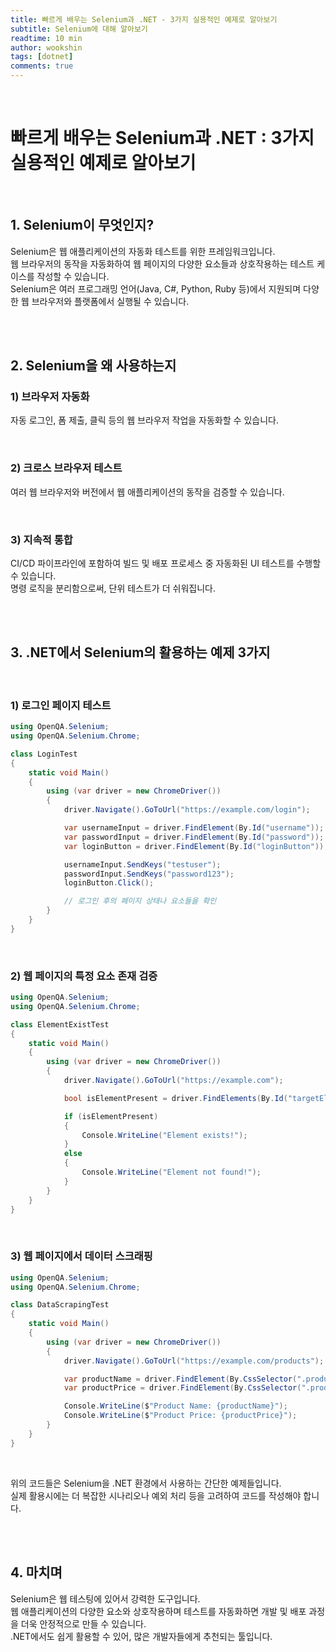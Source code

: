 ```yaml
---
title: 빠르게 배우는 Selenium과 .NET - 3가지 실용적인 예제로 알아보기
subtitle: Selenium에 대해 알아보기
readtime: 10 min
author: wookshin
tags: [dotnet]
comments: true
---
```


<br/>

# 빠르게 배우는 Selenium과 .NET : 3가지 실용적인 예제로 알아보기

<br/>

## 1. Selenium이 무엇인지?

Selenium은 웹 애플리케이션의 자동화 테스트를 위한 프레임워크입니다.  
웹 브라우저의 동작을 자동화하여 웹 페이지의 다양한 요소들과 상호작용하는 테스트 케이스를 작성할 수 있습니다.  
Selenium은 여러 프로그래밍 언어(Java, C#, Python, Ruby 등)에서 지원되며 다양한 웹 브라우저와 플랫폼에서 실행될 수 있습니다.

<br/><br/>

## 2. Selenium을 왜 사용하는지

### 1) 브라우저 자동화

자동 로그인, 폼 제출, 클릭 등의 웹 브라우저 작업을 자동화할 수 있습니다.

<br/>

### 2) 크로스 브라우저 테스트

여러 웹 브라우저와 버전에서 웹 애플리케이션의 동작을 검증할 수 있습니다.

<br/>

### 3) 지속적 통합

CI/CD 파이프라인에 포함하여 빌드 및 배포 프로세스 중 자동화된 UI 테스트를 수행할 수 있습니다.  
명령 로직을 분리함으로써, 단위 테스트가 더 쉬워집니다.

<br/><br/>

## 3. .NET에서 Selenium의 활용하는 예제 3가지

<br/>

### 1) 로그인 페이지 테스트

```csharp
using OpenQA.Selenium;
using OpenQA.Selenium.Chrome;

class LoginTest
{
    static void Main()
    {
        using (var driver = new ChromeDriver())
        {
            driver.Navigate().GoToUrl("https://example.com/login");

            var usernameInput = driver.FindElement(By.Id("username"));
            var passwordInput = driver.FindElement(By.Id("password"));
            var loginButton = driver.FindElement(By.Id("loginButton"));

            usernameInput.SendKeys("testuser");
            passwordInput.SendKeys("password123");
            loginButton.Click();

            // 로그인 후의 페이지 상태나 요소들을 확인
        }
    }
}
```

<br/>

### 2) 웹 페이지의 특정 요소 존재 검증

```csharp
using OpenQA.Selenium;
using OpenQA.Selenium.Chrome;

class ElementExistTest
{
    static void Main()
    {
        using (var driver = new ChromeDriver())
        {
            driver.Navigate().GoToUrl("https://example.com");

            bool isElementPresent = driver.FindElements(By.Id("targetElement")).Count > 0;

            if (isElementPresent)
            {
                Console.WriteLine("Element exists!");
            }
            else
            {
                Console.WriteLine("Element not found!");
            }
        }
    }
}
```

<br/>

### 3) 웹 페이지에서 데이터 스크래핑

```csharp
using OpenQA.Selenium;
using OpenQA.Selenium.Chrome;

class DataScrapingTest
{
    static void Main()
    {
        using (var driver = new ChromeDriver())
        {
            driver.Navigate().GoToUrl("https://example.com/products");

            var productName = driver.FindElement(By.CssSelector(".product-name")).Text;
            var productPrice = driver.FindElement(By.CssSelector(".product-price")).Text;

            Console.WriteLine($"Product Name: {productName}");
            Console.WriteLine($"Product Price: {productPrice}");
        }
    }
}
```

<br/>

위의 코드들은 Selenium을 .NET 환경에서 사용하는 간단한 예제들입니다.  
실제 활용시에는 더 복잡한 시나리오나 예외 처리 등을 고려하여 코드를 작성해야 합니다.

<br/><br/>

## 4. 마치며

Selenium은 웹 테스팅에 있어서 강력한 도구입니다.  
웹 애플리케이션의 다양한 요소와 상호작용하며 테스트를 자동화하면 개발 및 배포 과정을 더욱 안정적으로 만들 수 있습니다.  
.NET에서도 쉽게 활용할 수 있어, 많은 개발자들에게 추천되는 툴입니다.

<br/><br/><br/><br/><br/>
